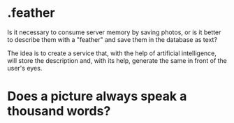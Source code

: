 # .feather
Is it necessary to consume server memory by saving photos, or is it better to describe them with a "feather" and save them in the database as text?

The idea is to create a service that, with the help of artificial intelligence, will store the description and, with its help, generate the same in front of the user's eyes.

# Does a picture always speak a thousand words?